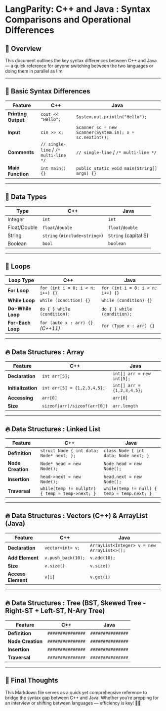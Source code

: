 # LangParity: C++ and Java : Syntax Comparisons and Operational Differences

## 🎯 Overview
This document outlines the key syntax differences between C++ and Java — a quick reference for anyone switching between the two languages or doing them in parallel as I'm!

---

## 🔧 Basic Syntax Differences

| Feature             | C++                                   | Java                                                     |
|---------------------|---------------------------------------|----------------------------------------------------------|
| **Printing Output** | `cout << "Hello";`                    | `System.out.println("Hello");`                           |
| **Input**           | `cin >> x;`                           | `Scanner sc = new Scanner(System.in); x = sc.nextInt();` |
| **Comments**        | `// single-line` / `/* multi-line */` | `// single-line` / `/* multi-line */`                    |
| **Main Function**   | `int main() {}`                       | `public static void main(String[] args) {}`              |

---

## 🔢 Data Types

| Type         | C++                           | Java                 |
|--------------|-------------------------------|----------------------|
| Integer      | `int`                         | `int`                |
| Float/Double | `float`/`double`              | `float`/`double`     |
| String       | `string` (`#include<string>`) | `String` (capital S) |
| Boolean      | `bool`                        | `boolean`            |

---

## 🔄 Loops

| Loop Type          | C++                               | Java                             |
|--------------------|-----------------------------------|----------------------------------|
| **For Loop**       | `for (int i = 0; i < n; i++) {}`  | `for (int i = 0; i < n; i++) {}` |
| **While Loop**     | `while (condition) {}`            | `while (condition) {}`           |
| **Do-While Loop**  | `do { } while (condition);`       | `do { } while (condition);`      |
| **For-Each Loop**  | `for (auto x : arr) {}` *(C++11)* | `for (Type x : arr) {}`          |

---

## 🔥 Data Structures : Array

| Feature            | C++                           | Java                       |
|--------------------|-------------------------------|----------------------------|
| **Declaration**    | `int arr[5];`                 | `int[] arr = new int[5];`  |
| **Initialization** | `int arr[5] = {1,2,3,4,5};`   | `int[] arr = {1,2,3,4,5};` |
| **Accessing**      | `arr[0]`                      | `arr[0]`                   |
| **Size**           | `sizeof(arr)/sizeof(arr[0])`  | `arr.length`               |

---

## 🔥 Data Structures : Linked List

| Feature           | C++                                             | Java                                        |
|-------------------|-------------------------------------------------|---------------------------------------------|
| **Definition**    | `struct Node { int data; Node* next; };`        | `class Node { int data; Node next; }`       |
| **Node Creation** | `Node* head = new Node();`                      | `Node head = new Node();`                   |
| **Insertion**     | `head->next = new Node();`                      | `head.next = new Node();`                   |
| **Traversal**     | `while(temp != nullptr) { temp = temp->next; }` | `while(temp != null) { temp = temp.next; }` |

---

## 🔥 Data Structures : Vectors (C++) & ArrayList (Java)

| Feature            | C++                | Java                                        |
|--------------------|--------------------|---------------------------------------------|
| **Declaration**    | `vector<int> v;`   | `ArrayList<Integer> v = new ArrayList<>();` |
| **Add Element**    | `v.push_back(10);` | `v.add(10);`                                |
| **Size**           | `v.size()`         | `v.size()`                                  |
| **Access Element** | `v[i]`             | `v.get(i)`                                  |

---

## 🔥 Data Structures : Tree (BST, Skewed Tree - Right-ST + Left-ST, N-Ary Tree)

| Feature           | C++               | Java              |
|-------------------|-------------------|-------------------|
| **Definition**    | `###############` | `###############` |
| **Node Creation** | `###############` | `###############` |
| **Insertion**     | `###############` | `###############` |
| **Traversal**     | `###############` | `###############` |

---

## 🎉 Final Thoughts
This Markdown file serves as a quick yet comprehensive reference to bridge the syntax gap between C++ and Java. Whether you’re prepping for an interview or shifting between languages — efficiency is key! 🚀✨
